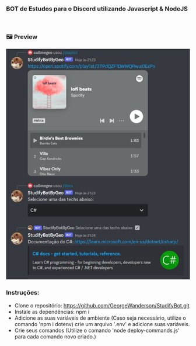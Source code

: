 ### BOT de Estudos para o Discord utilizando Javascript & NodeJS
<br>

### 🖼️ Preview

<img alt="image" src="https://github.com/GeorgeWanderson/StudifyBot/blob/main/blobs/DiscordBotScreenshot.jpg?raw=true">



### Instruções:

- Clone o repositório: https://github.com/GeorgeWanderson/StudifyBot.git
- Instale as dependências: npm i
- Adicione as suas variáveis de ambiente (Caso seja necessário, utilize o comando 'npm i dotenv) crie um arquivo '.env' e adicione suas variáveis.
- Crie seus comandos (Utilize o comando 'node deploy-commands.js' para cada comando novo criado.)
